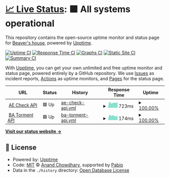 # [📈 Live Status](https://status.haulrest.me): <!--live status--> **🟩 All systems operational**

This repository contains the open-source uptime monitor and status page for [Beaver's house](https://blog.haulrest.me/), powered by [Upptime](https://github.com/upptime/upptime).

[![Uptime CI](https://github.com/BeaverHouse/service-status/workflows/Uptime%20CI/badge.svg)](https://github.com/BeaverHouse/service-status/actions?query=workflow%3A%22Uptime+CI%22)
[![Response Time CI](https://github.com/BeaverHouse/service-status/workflows/Response%20Time%20CI/badge.svg)](https://github.com/BeaverHouse/service-status/actions?query=workflow%3A%22Response+Time+CI%22)
[![Graphs CI](https://github.com/BeaverHouse/service-status/workflows/Graphs%20CI/badge.svg)](https://github.com/BeaverHouse/service-status/actions?query=workflow%3A%22Graphs+CI%22)
[![Static Site CI](https://github.com/BeaverHouse/service-status/workflows/Static%20Site%20CI/badge.svg)](https://github.com/BeaverHouse/service-status/actions?query=workflow%3A%22Static+Site+CI%22)
[![Summary CI](https://github.com/BeaverHouse/service-status/workflows/Summary%20CI/badge.svg)](https://github.com/BeaverHouse/service-status/actions?query=workflow%3A%22Summary+CI%22)

With [Upptime](https://upptime.js.org), you can get your own unlimited and free uptime monitor and status page, powered entirely by a GitHub repository. We use [Issues](https://github.com/BeaverHouse/service-status/issues) as incident reports, [Actions](https://github.com/BeaverHouse/service-status/actions) as uptime monitors, and [Pages](https://status.haulrest.me) for the status page.

<!--start: status pages-->
<!-- This summary is generated by Upptime (https://github.com/upptime/upptime) -->
<!-- Do not edit this manually, your changes will be overwritten -->
<!-- prettier-ignore -->
| URL | Status | History | Response Time | Uptime |
| --- | ------ | ------- | ------------- | ------ |
| <img alt="" src="https://icons.duckduckgo.com/ip3/api.haulrest.me.ico" height="13"> [AE Check API](https://api.haulrest.me/aecheck/docs) | 🟩 Up | [ae-check-api.yml](https://github.com/BeaverHouse/service-status/commits/HEAD/history/ae-check-api.yml) | <details><summary><img alt="Response time graph" src="./graphs/ae-check-api/response-time-week.png" height="20"> 723ms</summary><br><a href="https://status.haulrest.me/history/ae-check-api"><img alt="Response time 726" src="https://img.shields.io/endpoint?url=https%3A%2F%2Fraw.githubusercontent.com%2FBeaverHouse%2Fservice-status%2FHEAD%2Fapi%2Fae-check-api%2Fresponse-time.json"></a><br><a href="https://status.haulrest.me/history/ae-check-api"><img alt="24-hour response time 819" src="https://img.shields.io/endpoint?url=https%3A%2F%2Fraw.githubusercontent.com%2FBeaverHouse%2Fservice-status%2FHEAD%2Fapi%2Fae-check-api%2Fresponse-time-day.json"></a><br><a href="https://status.haulrest.me/history/ae-check-api"><img alt="7-day response time 723" src="https://img.shields.io/endpoint?url=https%3A%2F%2Fraw.githubusercontent.com%2FBeaverHouse%2Fservice-status%2FHEAD%2Fapi%2Fae-check-api%2Fresponse-time-week.json"></a><br><a href="https://status.haulrest.me/history/ae-check-api"><img alt="30-day response time 726" src="https://img.shields.io/endpoint?url=https%3A%2F%2Fraw.githubusercontent.com%2FBeaverHouse%2Fservice-status%2FHEAD%2Fapi%2Fae-check-api%2Fresponse-time-month.json"></a><br><a href="https://status.haulrest.me/history/ae-check-api"><img alt="1-year response time 726" src="https://img.shields.io/endpoint?url=https%3A%2F%2Fraw.githubusercontent.com%2FBeaverHouse%2Fservice-status%2FHEAD%2Fapi%2Fae-check-api%2Fresponse-time-year.json"></a></details> | <details><summary><a href="https://status.haulrest.me/history/ae-check-api">100.00%</a></summary><a href="https://status.haulrest.me/history/ae-check-api"><img alt="All-time uptime 100.00%" src="https://img.shields.io/endpoint?url=https%3A%2F%2Fraw.githubusercontent.com%2FBeaverHouse%2Fservice-status%2FHEAD%2Fapi%2Fae-check-api%2Fuptime.json"></a><br><a href="https://status.haulrest.me/history/ae-check-api"><img alt="24-hour uptime 100.00%" src="https://img.shields.io/endpoint?url=https%3A%2F%2Fraw.githubusercontent.com%2FBeaverHouse%2Fservice-status%2FHEAD%2Fapi%2Fae-check-api%2Fuptime-day.json"></a><br><a href="https://status.haulrest.me/history/ae-check-api"><img alt="7-day uptime 100.00%" src="https://img.shields.io/endpoint?url=https%3A%2F%2Fraw.githubusercontent.com%2FBeaverHouse%2Fservice-status%2FHEAD%2Fapi%2Fae-check-api%2Fuptime-week.json"></a><br><a href="https://status.haulrest.me/history/ae-check-api"><img alt="30-day uptime 100.00%" src="https://img.shields.io/endpoint?url=https%3A%2F%2Fraw.githubusercontent.com%2FBeaverHouse%2Fservice-status%2FHEAD%2Fapi%2Fae-check-api%2Fuptime-month.json"></a><br><a href="https://status.haulrest.me/history/ae-check-api"><img alt="1-year uptime 100.00%" src="https://img.shields.io/endpoint?url=https%3A%2F%2Fraw.githubusercontent.com%2FBeaverHouse%2Fservice-status%2FHEAD%2Fapi%2Fae-check-api%2Fuptime-year.json"></a></details>
| <img alt="" src="https://icons.duckduckgo.com/ip3/api.haulrest.me.ico" height="13"> [BA Torment API](https://api.haulrest.me/ba-torment/) | 🟩 Up | [ba-torment-api.yml](https://github.com/BeaverHouse/service-status/commits/HEAD/history/ba-torment-api.yml) | <details><summary><img alt="Response time graph" src="./graphs/ba-torment-api/response-time-week.png" height="20"> 174ms</summary><br><a href="https://status.haulrest.me/history/ba-torment-api"><img alt="Response time 181" src="https://img.shields.io/endpoint?url=https%3A%2F%2Fraw.githubusercontent.com%2FBeaverHouse%2Fservice-status%2FHEAD%2Fapi%2Fba-torment-api%2Fresponse-time.json"></a><br><a href="https://status.haulrest.me/history/ba-torment-api"><img alt="24-hour response time 179" src="https://img.shields.io/endpoint?url=https%3A%2F%2Fraw.githubusercontent.com%2FBeaverHouse%2Fservice-status%2FHEAD%2Fapi%2Fba-torment-api%2Fresponse-time-day.json"></a><br><a href="https://status.haulrest.me/history/ba-torment-api"><img alt="7-day response time 174" src="https://img.shields.io/endpoint?url=https%3A%2F%2Fraw.githubusercontent.com%2FBeaverHouse%2Fservice-status%2FHEAD%2Fapi%2Fba-torment-api%2Fresponse-time-week.json"></a><br><a href="https://status.haulrest.me/history/ba-torment-api"><img alt="30-day response time 181" src="https://img.shields.io/endpoint?url=https%3A%2F%2Fraw.githubusercontent.com%2FBeaverHouse%2Fservice-status%2FHEAD%2Fapi%2Fba-torment-api%2Fresponse-time-month.json"></a><br><a href="https://status.haulrest.me/history/ba-torment-api"><img alt="1-year response time 181" src="https://img.shields.io/endpoint?url=https%3A%2F%2Fraw.githubusercontent.com%2FBeaverHouse%2Fservice-status%2FHEAD%2Fapi%2Fba-torment-api%2Fresponse-time-year.json"></a></details> | <details><summary><a href="https://status.haulrest.me/history/ba-torment-api">100.00%</a></summary><a href="https://status.haulrest.me/history/ba-torment-api"><img alt="All-time uptime 100.00%" src="https://img.shields.io/endpoint?url=https%3A%2F%2Fraw.githubusercontent.com%2FBeaverHouse%2Fservice-status%2FHEAD%2Fapi%2Fba-torment-api%2Fuptime.json"></a><br><a href="https://status.haulrest.me/history/ba-torment-api"><img alt="24-hour uptime 100.00%" src="https://img.shields.io/endpoint?url=https%3A%2F%2Fraw.githubusercontent.com%2FBeaverHouse%2Fservice-status%2FHEAD%2Fapi%2Fba-torment-api%2Fuptime-day.json"></a><br><a href="https://status.haulrest.me/history/ba-torment-api"><img alt="7-day uptime 100.00%" src="https://img.shields.io/endpoint?url=https%3A%2F%2Fraw.githubusercontent.com%2FBeaverHouse%2Fservice-status%2FHEAD%2Fapi%2Fba-torment-api%2Fuptime-week.json"></a><br><a href="https://status.haulrest.me/history/ba-torment-api"><img alt="30-day uptime 100.00%" src="https://img.shields.io/endpoint?url=https%3A%2F%2Fraw.githubusercontent.com%2FBeaverHouse%2Fservice-status%2FHEAD%2Fapi%2Fba-torment-api%2Fuptime-month.json"></a><br><a href="https://status.haulrest.me/history/ba-torment-api"><img alt="1-year uptime 100.00%" src="https://img.shields.io/endpoint?url=https%3A%2F%2Fraw.githubusercontent.com%2FBeaverHouse%2Fservice-status%2FHEAD%2Fapi%2Fba-torment-api%2Fuptime-year.json"></a></details>

<!--end: status pages-->

[**Visit our status website →**](https://status.haulrest.me)

## 📄 License

- Powered by: [Upptime](https://github.com/upptime/upptime)
- Code: [MIT](./LICENSE) © [Anand Chowdhary](https://anandchowdhary.com), supported by [Pabio](https://pabio.com)
- Data in the `./history` directory: [Open Database License](https://opendatacommons.org/licenses/odbl/1-0/)
